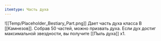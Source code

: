 ```yaml
---
itemtype: Часть духа
---
```

![[Temp/Placeholder_Bestiary_Part.png]]
Дает часть духа класса B [[Камнезов]]. Собрав 50 частей, можно призвать духа. Если дух достиг максимальной звездности, вы получите [[Пыль духа]] х1.
